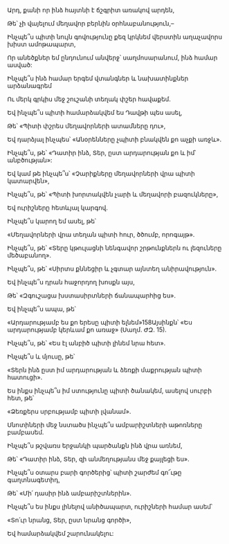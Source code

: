 Արդ, քանի որ ինձ հայտնի է ճշգրիտ առակով արդեն,

Թե՝ չի վայելում մեղավոր բերնին օրհնաբանություն,–

Ինչպե՞ս պիտի նույն գովությունը քեզ կրկնեմ վերստին աղաչավորս խիստ ամոթապարտ,

Որ անեծքներ եմ ընդունում անվերջ՝ սաղմոսարանում, ինձ համար ասված:

Ինչպե՞ս ինձ համար երգեմ վտանգներ և նախատինքներ արձանագրեմ

Ու մերկ գրկիս մեջ շուշանի տեղակ փշեր հավաքեմ.

Եվ ինչպե՞ս պիտի համարձակվեմ ես Դավթի պես ասել,

Թե՝ «Պիտի փշրես մեղավորների ատամները դու»,

Եվ դարձյալ ինչպես՝ «Անօրենները չպիտի բնակվեն քո աչքի առջև».

Ինչպե՞ս, թե՝ «Դատիր ինձ, Տեր, ըստ արդարության քո և իմ՝ անբծության»:

Եվ կամ թե ինչպե՞ս՝ «Չարիքները մեղավորների վրա պիտի կատարվեն»,

Ինչպե՞ս, թե՝ «Պիտի խորտակվեն չարի և մեղավորի բազուկները»,

Եվ ուրիշները հետևյալ կարգով.

Ինչպե՞ս կարող եմ ասել, թե՝

«Մեղավորների վրա տեղան պիտի հուր, ծծումբ, որոգայթ».

Ինչպե՞ս, թե՝ «Տերը կթուլացնի նենգավոր շրթունքներն ու լեզուները մեծաբանող».

Ինչպե՞ս, թե՝ «Սիրտս քննեցիր և չգտար այնտեղ անիրավություն».

Եվ ինչպե՞ս դրան հաջորդող խոսքն այս,

Թե՝ «Զգուշացա խստասիրտների ճանապարհից ես».

Եվ ինչպե՞ս ապա, թե՝

«Արդարությամբ ես քո երեսը պիտի ելնեմ»158Այսինքն՝ «Ես արդարությամբ կերևամ քո առաջ» (Սաղմ. ԺԶ. 15).

Ինչպե՞ս, թե՝ «Ես էլ անբիծ պիտի լինեմ նրա հետ».

Ինչպե՞ս և մյուսը, թե՝

«Տերն ինձ ըստ իմ արդարության և ձեռքի մաքրության պիտի հատուցի».

Ես ինքս ինչպե՞ս իմ ստությունը պիտի ծանակեմ, ասելով սուրբի հետ, թե՝

«Ձեռքերս սրբությամբ պիտի լվանամ».

Սնոտիների մեջ նստածս ինչպե՞ս ամբարիշտների աթոռները բամբասեմ.

Ինչպե՞ս թշվառս երջանկի պարծանքն ինձ վրա առնեմ,

Թե՝ «Դատիր ինձ, Տեր, զի անմեղությանս մեջ քայլեցի ես».

Ինչպե՞ս օտարս բարի գործերից՝ պիտի շարժեմ գո՜ւթը գաղտնագետիդ,

Թե՝ «Մի՛ դասիր ինձ ամբարիշտներին».

Ինչպե՞ս ես ինքս լինելով անիծապարտ, ուրիշների համար ասեմ՝

«Տո՛ւր նրանց, Տեր, ըստ նրանց գործի»,

Եվ համարձակվեմ շարունակելու: